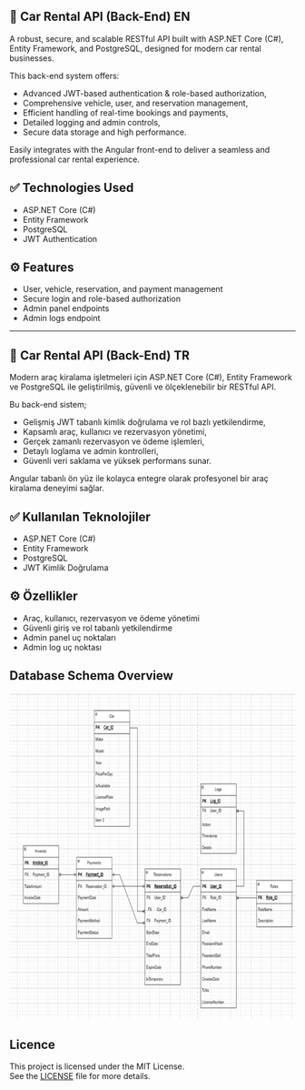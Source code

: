 ## 🚗 Car Rental API (Back-End) EN
A robust, secure, and scalable RESTful API built with ASP.NET Core (C#), Entity Framework, and PostgreSQL, designed for modern car rental businesses.

This back-end system offers:
- Advanced JWT-based authentication & role-based authorization,
- Comprehensive vehicle, user, and reservation management,
- Efficient handling of real-time bookings and payments,
- Detailed logging and admin controls,
- Secure data storage and high performance.

Easily integrates with the Angular front-end to deliver a seamless and professional car rental experience.


## ✅ Technologies Used
- ASP.NET Core (C#)
- Entity Framework
- PostgreSQL
- JWT Authentication

## ⚙️ Features
- User, vehicle, reservation, and payment management
- Secure login and role-based authorization
- Admin panel endpoints
- Admin logs endpoint

-----------------------------------------------

## 🚗 Car Rental API (Back-End) TR
Modern araç kiralama işletmeleri için ASP.NET Core (C#), Entity Framework ve PostgreSQL ile geliştirilmiş, güvenli ve ölçeklenebilir bir RESTful API.

Bu back-end sistem;
- Gelişmiş JWT tabanlı kimlik doğrulama ve rol bazlı yetkilendirme,
- Kapsamlı araç, kullanıcı ve rezervasyon yönetimi,
- Gerçek zamanlı rezervasyon ve ödeme işlemleri,
- Detaylı loglama ve admin kontrolleri,
- Güvenli veri saklama ve yüksek performans sunar.

Angular tabanlı ön yüz ile kolayca entegre olarak profesyonel bir araç kiralama deneyimi sağlar.

## ✅ Kullanılan Teknolojiler

- ASP.NET Core (C#)
- Entity Framework
- PostgreSQL
- JWT Kimlik Doğrulama

## ⚙️ Özellikler

- Araç, kullanıcı, rezervasyon ve ödeme yönetimi
- Güvenli giriş ve rol tabanlı yetkilendirme
- Admin panel uç noktaları
- Admin log uç noktası

## Database Schema Overview

![Database Schema](image.png)

## Licence

This project is licensed under the MIT License.  
See the [LICENSE](LICENSE) file for more details.




